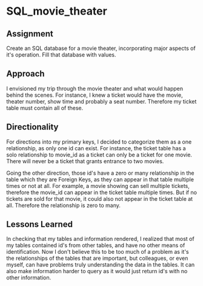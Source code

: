 # SQL_movie_theater

## Assignment
Create an SQL database for a movie theater, incorporating major aspects of it's operation. Fill that database with values.

## Approach
I envisioned my trip through the movie theater and what would happen behind the scenes. For instance, I knew a ticket would have the movie, theater number,
show time and probably a seat number. Therefore my ticket table must contain all of these.

## Directionality
For directions into my primary keys, I decided to categorize them as a one relationship, as only one id can exist. For instance, the ticket table has a solo
relationship to movie_id as a ticket can only be a ticket for one movie. There will never be a ticket that grants entrance to two movies.<br>

Going the other direction, those id's have a zero or many relationship in the table which they are Foreign Keys, as they can appear in that table multiple times
or not at all. For example, a movie showing can sell multiple tickets, therefore the movie_id can appear in the ticket table multiple times. But if no tickets are sold
for that movie, it could also not appear in the ticket table at all. Therefore the relationship is zero to many.

## Lessons Learned
In checking that my tables and information rendered, I realized that most of my tables contained id's from other tables, and have no other means of identification. Now
I don't believe this to be too much of a problem as it's the relationships of the tables that are important, but colleagues, or even myself, can have problems truly
understanding the data in the tables. It can also make information harder to query as it would just return id's with no other information.
